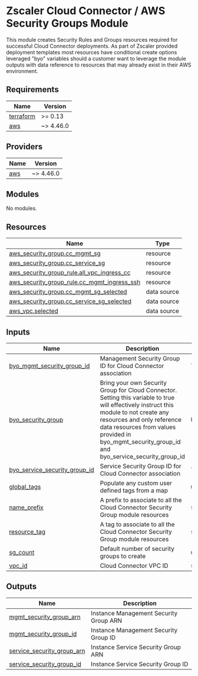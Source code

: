 # Zscaler Cloud Connector / AWS Security Groups Module

This module creates Security Rules and Groups resources required for successful Cloud Connector deployments. As part of Zscaler provided deployment templates most resources have conditional create options leveraged "byo" variables should a customer want to leverage the module outputs with data reference to resources that may already exist in their AWS environment.

<!-- BEGINNING OF PRE-COMMIT-TERRAFORM DOCS HOOK -->
## Requirements

| Name | Version |
|------|---------|
| <a name="requirement_terraform"></a> [terraform](#requirement\_terraform) | >= 0.13 |
| <a name="requirement_aws"></a> [aws](#requirement\_aws) | ~> 4.46.0 |

## Providers

| Name | Version |
|------|---------|
| <a name="provider_aws"></a> [aws](#provider\_aws) | ~> 4.46.0 |

## Modules

No modules.

## Resources

| Name | Type |
|------|------|
| [aws_security_group.cc_mgmt_sg](https://registry.terraform.io/providers/hashicorp/aws/latest/docs/resources/security_group) | resource |
| [aws_security_group.cc_service_sg](https://registry.terraform.io/providers/hashicorp/aws/latest/docs/resources/security_group) | resource |
| [aws_security_group_rule.all_vpc_ingress_cc](https://registry.terraform.io/providers/hashicorp/aws/latest/docs/resources/security_group_rule) | resource |
| [aws_security_group_rule.cc_mgmt_ingress_ssh](https://registry.terraform.io/providers/hashicorp/aws/latest/docs/resources/security_group_rule) | resource |
| [aws_security_group.cc_mgmt_sg_selected](https://registry.terraform.io/providers/hashicorp/aws/latest/docs/data-sources/security_group) | data source |
| [aws_security_group.cc_service_sg_selected](https://registry.terraform.io/providers/hashicorp/aws/latest/docs/data-sources/security_group) | data source |
| [aws_vpc.selected](https://registry.terraform.io/providers/hashicorp/aws/latest/docs/data-sources/vpc) | data source |

## Inputs

| Name | Description | Type | Default | Required |
|------|-------------|------|---------|:--------:|
| <a name="input_byo_mgmt_security_group_id"></a> [byo\_mgmt\_security\_group\_id](#input\_byo\_mgmt\_security\_group\_id) | Management Security Group ID for Cloud Connector association | `list(string)` | `null` | no |
| <a name="input_byo_security_group"></a> [byo\_security\_group](#input\_byo\_security\_group) | Bring your own Security Group for Cloud Connector. Setting this variable to true will effectively instruct this module to not create any resources and only reference data resources from values provided in byo\_mgmt\_security\_group\_id and byo\_service\_security\_group\_id | `bool` | `false` | no |
| <a name="input_byo_service_security_group_id"></a> [byo\_service\_security\_group\_id](#input\_byo\_service\_security\_group\_id) | Service Security Group ID for Cloud Connector association | `list(string)` | `null` | no |
| <a name="input_global_tags"></a> [global\_tags](#input\_global\_tags) | Populate any custom user defined tags from a map | `map(string)` | `{}` | no |
| <a name="input_name_prefix"></a> [name\_prefix](#input\_name\_prefix) | A prefix to associate to all the Cloud Connector Security Group module resources | `string` | `null` | no |
| <a name="input_resource_tag"></a> [resource\_tag](#input\_resource\_tag) | A tag to associate to all the Cloud Connector Security Group module resources | `string` | `null` | no |
| <a name="input_sg_count"></a> [sg\_count](#input\_sg\_count) | Default number of security groups to create | `number` | `1` | no |
| <a name="input_vpc_id"></a> [vpc\_id](#input\_vpc\_id) | Cloud Connector VPC ID | `string` | n/a | yes |

## Outputs

| Name | Description |
|------|-------------|
| <a name="output_mgmt_security_group_arn"></a> [mgmt\_security\_group\_arn](#output\_mgmt\_security\_group\_arn) | Instance Management Security Group ARN |
| <a name="output_mgmt_security_group_id"></a> [mgmt\_security\_group\_id](#output\_mgmt\_security\_group\_id) | Instance Management Security Group ID |
| <a name="output_service_security_group_arn"></a> [service\_security\_group\_arn](#output\_service\_security\_group\_arn) | Instance Service Security Group ARN |
| <a name="output_service_security_group_id"></a> [service\_security\_group\_id](#output\_service\_security\_group\_id) | Instance Service Security Group ID |
<!-- END OF PRE-COMMIT-TERRAFORM DOCS HOOK -->
